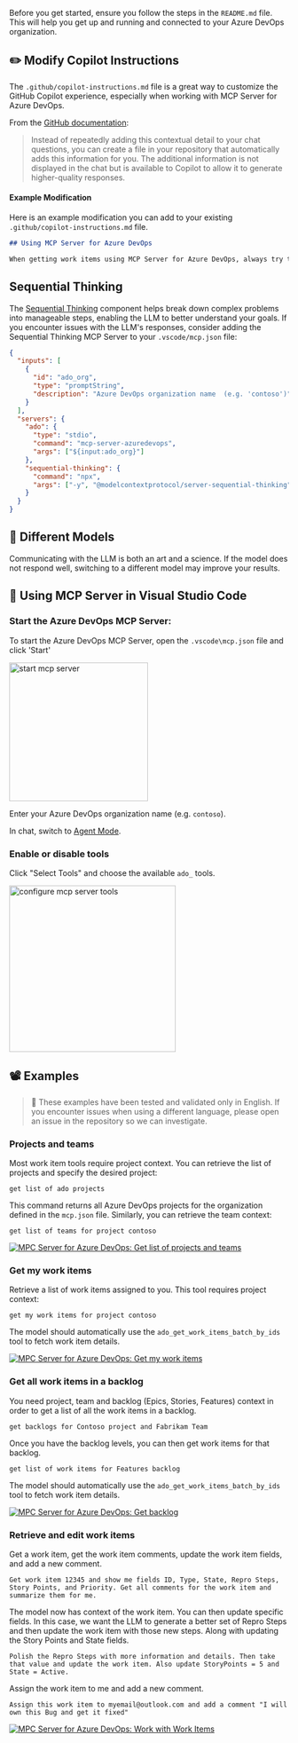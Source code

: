 Before you get started, ensure you follow the steps in the `README.md` file. This will help you get up and running and connected to your Azure DevOps organization.

## ✏️ Modify Copilot Instructions

The `.github/copilot-instructions.md` file is a great way to customize the GitHub Copilot experience, especially when working with MCP Server for Azure DevOps.

From the [GitHub documentation](https://docs.github.com/en/copilot/customizing-copilot/adding-repository-custom-instructions-for-github-copilot):

> Instead of repeatedly adding this contextual detail to your chat questions, you can create a file in your repository that automatically adds this information for you. The additional information is not displayed in the chat but is available to Copilot to allow it to generate higher-quality responses.

#### Example Modification

Here is an example modification you can add to your existing `.github/copilot-instructions.md` file.

```markdown
## Using MCP Server for Azure DevOps

When getting work items using MCP Server for Azure DevOps, always try to use batch tools for updates instead of many individual single updates. For updates, try and update up to 200 updates in a single batch. When getting work items, once you get the list of IDs, use the tool `get_work_items_batch_by_ids` to get the work item details. By default, show fields ID, Type, Title, State. Show work item results in a rendered markdown table.
```

## Sequential Thinking

The [Sequential Thinking](https://mcp.so/server/sequentialthinking) component helps break down complex problems into manageable steps, enabling the LLM to better understand your goals. If you encounter issues with the LLM's responses, consider adding the Sequential Thinking MCP Server to your `.vscode/mcp.json` file:

```json
{
  "inputs": [
    {
      "id": "ado_org",
      "type": "promptString",
      "description": "Azure DevOps organization name  (e.g. 'contoso')"
    }
  ],   
  "servers": {
    "ado": {
      "type": "stdio",
      "command": "mcp-server-azuredevops",
      "args": ["${input:ado_org}"]
    },
    "sequential-thinking": {
      "command": "npx",
      "args": ["-y", "@modelcontextprotocol/server-sequential-thinking"]
    }
  }
}
```

## 🎯 Different Models

Communicating with the LLM is both an art and a science. If the model does not respond well, switching to a different model may improve your results.

## 🚗 Using MCP Server in Visual Studio Code

### Start the Azure DevOps MCP Server:

To start the Azure DevOps MCP Server, open the `.vscode\mcp.json` file and click 'Start'

<img src="./media/start-mcp-server.gif" alt="start mcp server" width="250"/>

Enter your Azure DevOps organization name (e.g. `contoso`).

In chat, switch to [Agent Mode](https://code.visualstudio.com/blogs/2025/02/24/introducing-copilot-agent-mode).

### Enable or disable tools

Click "Select Tools" and choose the available `ado_` tools.

<img src="./media/configure-mcp-server-tools.gif" alt="configure mcp server tools" width="300"/>

## 📽️ Examples

> 📝 These examples have been tested and validated only in English. If you encounter issues when using a different language, please open an issue in the repository so we can investigate.

### Projects and teams

Most work item tools require project context. You can retrieve the list of projects and specify the desired project:

```plaintext
get list of ado projects
```

This command returns all Azure DevOps projects for the organization defined in the `mcp.json` file. Similarly, you can retrieve the team context:

```plaintext
get list of teams for project contoso
```

[![MPC Server for Azure DevOps: Get list of projects and teams](https://i9.ytimg.com/vi_webp/x579E4_jNtY/mqdefault.webp?sqp=CKjRi8IG&rs=AOn4CLCoy-3jlT_XHBNvCyQG7zFrEdwRxw)](https://youtu.be/x579E4_jNtY "MPC Server for Azure DevOps: Get list of projects and teams")


### Get my work items

Retrieve a list of work items assigned to you. This tool requires project context:

```plaintext
get my work items for project contoso
```

The model should automatically use the `ado_get_work_items_batch_by_ids` tool to fetch work item details.

[![MPC Server for Azure DevOps: Get my work items](https://i9.ytimg.com/vi_webp/y_ri8n7mBlg/mqdefault.webp?sqp=CKjRi8IG&rs=AOn4CLBiYBecaLow3qUw7AsRwNmbe-Bgig)](https://youtu.be/y_ri8n7mBlg "MPC Server for Azure DevOps: Get my work items")

### Get all work items in a backlog

You need project, team and backlog (Epics, Stories, Features) context in order to get a list of all the work items in a backlog.

```plaintext
get backlogs for Contoso project and Fabrikam Team
```

Once you have the backlog levels, you can then get work items for that backlog.

```plaintext
get list of work items for Features backlog
```

The model should automatically use the `ado_get_work_items_batch_by_ids` tool to fetch work item details.

[![MPC Server for Azure DevOps: Get backlog](https://i9.ytimg.com/vi/LouuyoscNrI/mqdefault.jpg?sqp=CKjRi8IG-oaymwEmCMACELQB8quKqQMa8AEB-AH-CYAC0AWKAgwIABABGFsgWyhbMA8=&rs=AOn4CLBZHRzzFXZtIMG8RQzNU7exGui8kg)](https://youtu.be/LouuyoscNrI "MPC Server for Azure DevOps: Get backlog")

### Retrieve and edit work items

Get a work item, get the work item comments, update the work item fields, and add a new comment.

```plaintext
Get work item 12345 and show me fields ID, Type, State, Repro Steps, Story Points, and Priority. Get all comments for the work item and summarize them for me.
```

The model now has context of the work item. You can then update specific fields. In this case, we want the LLM to generate a better set of Repro Steps and then update the work item with those new steps. Along with updating the Story Points and State fields.

```plaintext
Polish the Repro Steps with more information and details. Then take that value and update the work item. Also update StoryPoints = 5 and State = Active.
```

Assign the work item to me and add a new comment.

```plaintext
Assign this work item to myemail@outlook.com and add a comment "I will own this Bug and get it fixed"
```

[![MPC Server for Azure DevOps: Work with Work Items](https://i9.ytimg.com/vi/tT7wqSIPKdA/mqdefault.jpg?sqp=CNiljMIG-oaymwEmCMACELQB8quKqQMa8AEB-AH-CYAC0AWKAgwIABABGCogVChyMA8=&rs=AOn4CLDiAUFB07UFK5kAYTGFtH-gAzhqhQ)](https://youtu.be/tT7wqSIPKdA "MPC Server for Azure DevOps: Work with Work Items")
